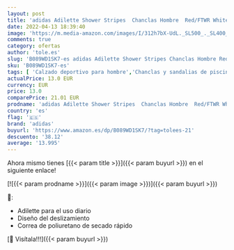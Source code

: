 ```yaml
---
layout: post
title: 'adidas Adilette Shower Stripes  Chanclas Hombre  Red/FTWR White/Collegiate Navy  40.5 EU'
date: 2022-04-13 18:39:40
image: 'https://m.media-amazon.com/images/I/312h7bX-UdL._SL500_._SL400_.jpg'
comments: true
category: ofertas
author: 'tole.es'
slug: 'B089WD1SK7-es adidas Adilette Shower Stripes Chanclas Hombre Red/FTWR...'
sku: 'B089WD1SK7-es'
tags: [ 'Calzado deportivo para hombre','Chanclas y sandalias de piscina para hombre','Zapatillas y calzado deportivo para hombre','Zapatos','Zapatos para hombre','Zapatos y complementos','adidas','chanclas','🇪🇸', ]
actualPrice: 13.0 EUR
currency: EUR
price: 13.0
comparePrice: 21.01 EUR
prodname: 'adidas Adilette Shower Stripes  Chanclas Hombre  Red/FTWR White/Collegiate Navy  40.5 EU'
country: 'es'
flag: '🇪🇸'
brand: 'adidas'
buyurl: 'https://www.amazon.es/dp/B089WD1SK7/?tag=tolees-21'
descuento: '38.12'
average: '13.995'
---
```


Ahora mismo tienes [{{< param title >}}]({{< param buyurl >}}) en el siguiente enlace!

[![{{< param prodname >}}]({{< param image >}})]({{< param buyurl >}})

🔎:

- Adilette para el uso diario
- Diseño del deslizamiento
- Correa de poliuretano de secado rápido

[🛒 Visítala!!!]({{< param buyurl >}})
